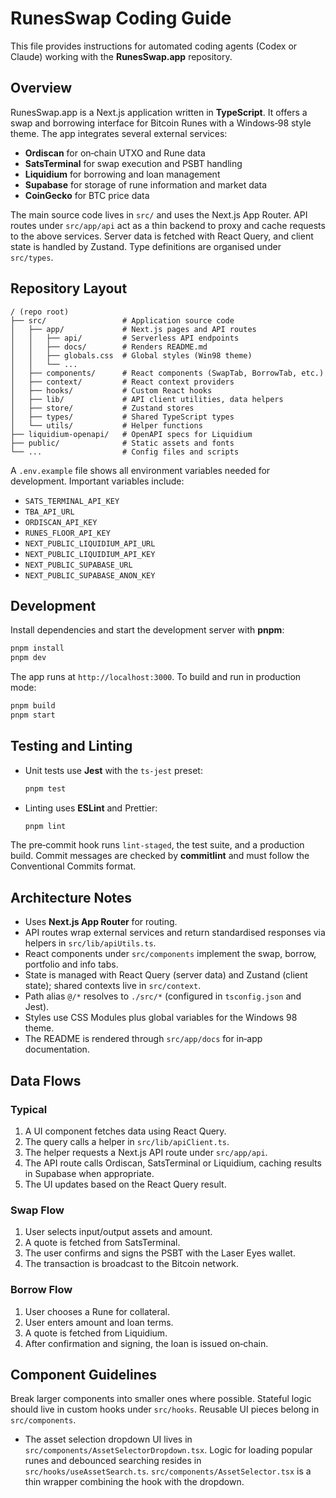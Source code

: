 # RunesSwap Coding Guide

This file provides instructions for automated coding agents (Codex or Claude) working with the **RunesSwap.app** repository.

## Overview
RunesSwap.app is a Next.js application written in **TypeScript**. It offers a swap and borrowing interface for Bitcoin Runes with a Windows‑98 style theme. The app integrates several external services:

- **Ordiscan** for on‑chain UTXO and Rune data
- **SatsTerminal** for swap execution and PSBT handling
- **Liquidium** for borrowing and loan management
- **Supabase** for storage of rune information and market data
- **CoinGecko** for BTC price data

The main source code lives in `src/` and uses the Next.js App Router.
API routes under `src/app/api` act as a thin backend to proxy and cache requests to the above services. Server data is fetched with React Query, and client state is handled by Zustand. Type definitions are organised under `src/types`.

## Repository Layout
```text
/ (repo root)
├── src/                 # Application source code
│   ├── app/             # Next.js pages and API routes
│   │   ├── api/         # Serverless API endpoints
│   │   ├── docs/        # Renders README.md
│   │   ├── globals.css  # Global styles (Win98 theme)
│   │   └── ...
│   ├── components/      # React components (SwapTab, BorrowTab, etc.)
│   ├── context/         # React context providers
│   ├── hooks/           # Custom React hooks
│   ├── lib/             # API client utilities, data helpers
│   ├── store/           # Zustand stores
│   ├── types/           # Shared TypeScript types
│   └── utils/           # Helper functions
├── liquidium-openapi/   # OpenAPI specs for Liquidium
├── public/              # Static assets and fonts
└── ...                  # Config files and scripts
```
A `.env.example` file shows all environment variables needed for development. Important variables include:
- `SATS_TERMINAL_API_KEY`
- `TBA_API_URL`
- `ORDISCAN_API_KEY`
- `RUNES_FLOOR_API_KEY`
- `NEXT_PUBLIC_LIQUIDIUM_API_URL`
- `NEXT_PUBLIC_LIQUIDIUM_API_KEY`
- `NEXT_PUBLIC_SUPABASE_URL`
- `NEXT_PUBLIC_SUPABASE_ANON_KEY`

## Development
Install dependencies and start the development server with **pnpm**:
```bash
pnpm install
pnpm dev
```
The app runs at `http://localhost:3000`.
To build and run in production mode:
```bash
pnpm build
pnpm start
```

## Testing and Linting
- Unit tests use **Jest** with the `ts-jest` preset:
  ```bash
  pnpm test
  ```
- Linting uses **ESLint** and Prettier:
  ```bash
  pnpm lint
  ```
The pre‑commit hook runs `lint-staged`, the test suite, and a production build. Commit messages are checked by **commitlint** and must follow the Conventional Commits format.

## Architecture Notes
- Uses **Next.js App Router** for routing.
- API routes wrap external services and return standardised responses via helpers in `src/lib/apiUtils.ts`.
- React components under `src/components` implement the swap, borrow, portfolio and info tabs.
- State is managed with React Query (server data) and Zustand (client state); shared contexts live in `src/context`.
- Path alias `@/*` resolves to `./src/*` (configured in `tsconfig.json` and Jest).
- Styles use CSS Modules plus global variables for the Windows 98 theme.
- The README is rendered through `src/app/docs` for in‑app documentation.

## Data Flows
### Typical
1. A UI component fetches data using React Query.
2. The query calls a helper in `src/lib/apiClient.ts`.
3. The helper requests a Next.js API route under `src/app/api`.
4. The API route calls Ordiscan, SatsTerminal or Liquidium, caching results in Supabase when appropriate.
5. The UI updates based on the React Query result.

### Swap Flow
1. User selects input/output assets and amount.
2. A quote is fetched from SatsTerminal.
3. The user confirms and signs the PSBT with the Laser Eyes wallet.
4. The transaction is broadcast to the Bitcoin network.

### Borrow Flow
1. User chooses a Rune for collateral.
2. User enters amount and loan terms.
3. A quote is fetched from Liquidium.
4. After confirmation and signing, the loan is issued on‑chain.

## Component Guidelines
Break larger components into smaller ones where possible. Stateful logic should live in custom hooks under `src/hooks`. Reusable UI pieces belong in `src/components`.

- The asset selection dropdown UI lives in `src/components/AssetSelectorDropdown.tsx`. Logic for loading popular runes and debounced searching resides in `src/hooks/useAssetSearch.ts`. `src/components/AssetSelector.tsx` is a thin wrapper combining the hook with the dropdown.
